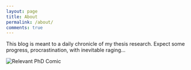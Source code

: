 ```yaml
---
layout: page
title: About
permalink: /about/
comments: true
---
```


This blog is meant to a daily chronicle of my thesis research.  Expect some progress, procrastination, with inevitable raging...


![Relevant PhD Comic](http://www.earththing.com/wp-content/uploads/2010/10/phd102710s1.gif)